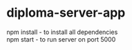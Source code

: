 # diploma-server-app
npm install - to install all dependencies<br/>
npm start - to run server on port 5000
